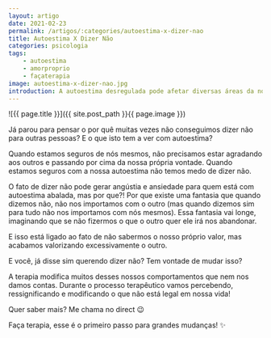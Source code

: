 ```yaml
---
layout: artigo
date: 2021-02-23
permalink: /artigos/:categories/autoestima-x-dizer-nao
title: Autoestima X Dizer Não
categories: psicologia
tags:
    - autoestima
    - amorproprio
    - façaterapia
image: autoestima-x-dizer-nao.jpg
introduction: A autoestima desregulada pode afetar diversas áreas da nossa vida.
---
```


![{{ page.title }}]({{ site.post_path  }}{{ page.image }})

Já parou para pensar o por quê muitas vezes não conseguimos dizer não para outras pessoas?
E o que isto tem a ver com autoestima?

Quando estamos seguros de nós mesmos, não precisamos estar agradando aos outros e passando por cima da nossa própria vontade.
Quando estamos seguros com a nossa autoestima não temos medo de dizer não.

O fato de dizer não pode gerar angústia e ansiedade para quem está com autoestima abalada, mas por que?!
Por que existe uma fantasia que quando dizemos não, não nos importamos com o outro (mas quando dizemos sim para tudo não nos importamos com nós mesmos).
Essa fantasia vai longe, imaginando que se não fizermos o que o outro quer ele irá nos abandonar.

E isso está ligado ao fato de não sabermos o nosso próprio valor, mas acabamos valorizando excessivamente o outro.

E você, já disse sim querendo dizer não?
Tem vontade de mudar isso?

A terapia modifica muitos desses nossos comportamentos que nem nos damos contas. Durante o processo terapêutico vamos percebendo, ressignificando e modificando o que não está legal em nossa vida!

Quer saber mais?
Me chama no direct 😉

Faça terapia, esse é o primeiro passo para grandes mudanças! ✨
